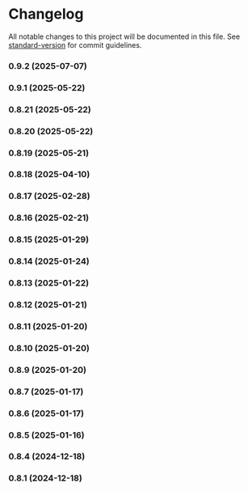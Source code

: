 # Changelog

All notable changes to this project will be documented in this file. See [standard-version](https://github.com/conventional-changelog/standard-version) for commit guidelines.

### 0.9.2 (2025-07-07)

### 0.9.1 (2025-05-22)

### 0.8.21 (2025-05-22)

### 0.8.20 (2025-05-22)

### 0.8.19 (2025-05-21)

### 0.8.18 (2025-04-10)

### 0.8.17 (2025-02-28)

### 0.8.16 (2025-02-21)

### 0.8.15 (2025-01-29)

### 0.8.14 (2025-01-24)

### 0.8.13 (2025-01-22)

### 0.8.12 (2025-01-21)

### 0.8.11 (2025-01-20)

### 0.8.10 (2025-01-20)

### 0.8.9 (2025-01-20)

### 0.8.7 (2025-01-17)

### 0.8.6 (2025-01-17)

### 0.8.5 (2025-01-16)

### 0.8.4 (2024-12-18)

### 0.8.1 (2024-12-18)
